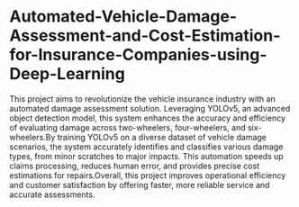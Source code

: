 # Automated-Vehicle-Damage-Assessment-and-Cost-Estimation-for-Insurance-Companies-using-Deep-Learning

This project aims to revolutionize the vehicle insurance industry with an automated damage assessment solution. Leveraging YOLOv5, an advanced object detection model, this system enhances the accuracy and efficiency of evaluating damage across two-wheelers, four-wheelers, and six-wheelers.By training YOLOv5 on a diverse dataset of vehicle damage scenarios, the system accurately identifies and classifies various damage types, from minor scratches to major impacts. This automation speeds up claims processing, reduces human error, and provides precise cost estimations for repairs.Overall, this project improves operational efficiency and customer satisfaction by offering faster, more reliable service and accurate assessments.
